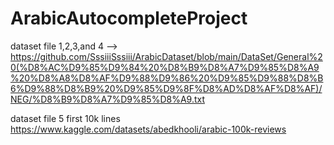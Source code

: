 # ArabicAutocompleteProject


dataset file 1,2,3,and 4 --> https://github.com/SssiiiSssiii/ArabicDataset/blob/main/DataSet/General%20(%D8%AC%D9%85%D9%84%20%D8%B9%D8%A7%D9%85%D8%A9%20%D8%A8%D8%AF%D9%88%D9%86%20%D9%85%D9%88%D8%B6%D9%88%D8%B9%20%D9%85%D9%8F%D8%AD%D8%AF%D8%AF)/NEG/%D8%B9%D8%A7%D9%85%D8%A9.txt

dataset file 5 first 10k lines https://www.kaggle.com/datasets/abedkhooli/arabic-100k-reviews
